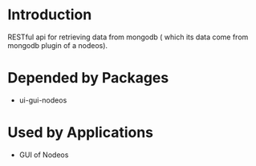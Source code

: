 # Introduction
RESTful api for retrieving data from mongodb ( which its data come from mongodb plugin of a nodeos).

# Depended by Packages
* ui-gui-nodeos

# Used by Applications
* GUI of Nodeos
